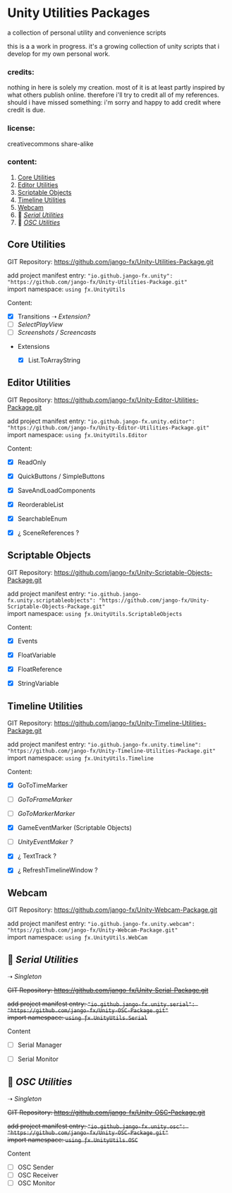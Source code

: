 # Unity Utilities Packages
a collection of personal utility and convenience scripts

this is a a work in progress.
it's a growing collection of unity scripts that i develop for my own personal work.

### credits:
nothing in here is solely my creation. most of it is at least partly inspired by what others publish online.
therefore i'll try to credit all of my references.
should i have missed something: i'm sorry and happy to add credit where credit is due.

### license:
creativecommons share-alike

### content:
1. [Core Utilities](#Core-Utilities)
2. [Editor Utilities](#Editor-Utilities)
3. [Scriptable Objects](#Scriptable-Objects)
4. [Timeline Utilities](#timeline-utilities)
5. [Webcam](#webcam)
6. 🚧 *[Serial Utilities](#-serial-utilities)*
7. 🚧 *[OSC Utilities](#-osc-utilities)*

## Core Utilities
GIT Repository: https://github.com/jango-fx/Unity-Utilities-Package.git  

add project manifest entry: `"io.github.jango-fx.unity": "https://github.com/jango-fx/Unity-Utilities-Package.git"`  
import namespace: `using ƒx.UnityUtils`

Content:
- [x] Transitions ➝ _Extension?_
- [ ] _SelectPlayView_
- [ ] _Screenshots / Screencasts_
- Extensions
  - [x] List.ToArrayString


## Editor Utilities
GIT Repository: https://github.com/jango-fx/Unity-Editor-Utilities-Package.git  

add project manifest entry: `"io.github.jango-fx.unity.editor": "https://github.com/jango-fx/Unity-Editor-Utilities-Package.git"`  
import namespace: `using ƒx.UnityUtils.Editor`

Content:
- [x] ReadOnly
- [x] QuickButtons / SimpleButtons
- [x] SaveAndLoadComponents
- [x] ReorderableList
- [x] SearchableEnum
- [x] ¿ SceneReferences ?


## Scriptable Objects
GIT Repository: https://github.com/jango-fx/Unity-Scriptable-Objects-Package.git  

add project manifest entry: `"io.github.jango-fx.unity.scriptableobjects": "https://github.com/jango-fx/Unity-Scriptable-Objects-Package.git"`  
import namespace: `using ƒx.UnityUtils.ScriptableObjects`

Content:
- [x] Events
- [x] FloatVariable
- [x] FloatReference
- [x] StringVariable
  

## Timeline Utilities
GIT Repository: https://github.com/jango-fx/Unity-Timeline-Utilities-Package.git  

add project manifest entry: `"io.github.jango-fx.unity.timeline": "https://github.com/jango-fx/Unity-Timeline-Utilities-Package.git"`  
import namespace: `using ƒx.UnityUtils.Timeline`

Content:
- [x] GoToTimeMarker  
- [ ] _GoToFrameMarker_  
- [ ] _GoToMarkerMarker_
- [x] GameEventMarker (Scriptable Objects)  
- [ ] _UnityEventMaker ?_
- [x] ¿ TextTrack ?
- [x] ¿ RefreshTimelineWindow ?


## Webcam
GIT Repository: https://github.com/jango-fx/Unity-Webcam-Package.git  

add project manifest entry: `"io.github.jango-fx.unity.webcam": "https://github.com/jango-fx/Unity-Webcam-Package.git"`  
import namespace: `using ƒx.UnityUtils.WebCam`


## 🚧 *Serial Utilities*
➝ _Singleton_

~~GIT Repository: https://github.com/jango-fx/Unity-Serial-Package.git~~

~~add project manifest entry: `"io.github.jango-fx.unity.serial": "https://github.com/jango-fx/Unity-OSC-Package.git"`~~  
~~import namespace: `using ƒx.UnityUtils.Serial`~~

Content
- [ ] Serial Manager
- [ ] Serial Monitor


## 🚧 *OSC Utilities*
➝ _Singleton_

~~GIT Repository: https://github.com/jango-fx/Unity-OSC-Package.git~~

~~add project manifest entry: `"io.github.jango-fx.unity.osc": "https://github.com/jango-fx/Unity-OSC-Package.git"`~~  
~~import namespace: `using ƒx.UnityUtils.OSC`~~

Content
- [ ] OSC Sender
- [ ] OSC Receiver
- [ ] OSC Monitor